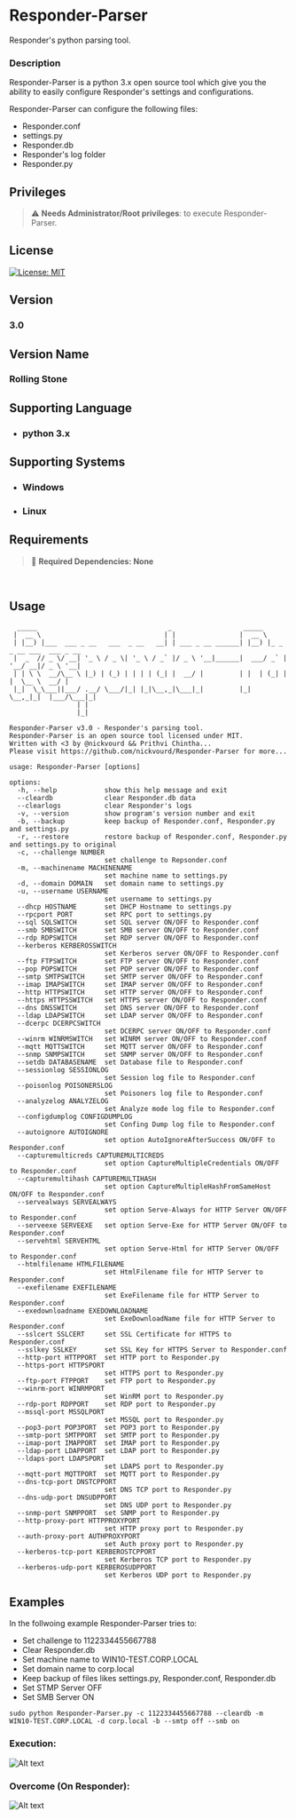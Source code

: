 # Responder-Parser
Responder's python parsing tool.

### Description
 Responder-Parser is a python 3.x open source tool which give you the ability to easily configure Responder's settings and configurations. 
 
 Responder-Parser can configure the following files:
 
 - Responder.conf
 - settings.py
 - Responder.db
 - Responder's log folder
 - Responder.py

## Privileges

> :warning: **Needs Administrator/Root privileges**: to execute Responder-Parser.

## License
[![License: MIT](https://img.shields.io/badge/License-MIT-yellow.svg)](LICENSE)

## Version
### 3.0

## Version Name
### Rolling Stone

## Supporting Language

- ### python 3.x

## Supporting Systems

- ### Windows
- ### Linux

## Requirements

> :information_desk_person: **Required Dependencies: None**
<br />

## Usage

```
  _____                                 _                  _____
 |  __ \                               | |                |  __ \
 | |__) |___  ___ _ __   ___  _ __   __| | ___ _ __ ______| |__) |_ _ _ __ ___  ___ _ __
 |  _  // _ \/ __| '_ \ / _ \| '_ \ / _` |/ _ \ '__|______|  ___/ _` | '__/ __|/ _ \ '__|
 | | \ \  __/\__ \ |_) | (_) | | | | (_| |  __/ |         | |  | (_| | |  \__ \  __/ |
 |_|  \_\___||___/ .__/ \___/|_| |_|\__,_|\___|_|         |_|   \__,_|_|  |___/\___|_|
                 | |
                 |_|

Responder-Parser v3.0 - Responder's parsing tool.
Responder-Parser is an open source tool licensed under MIT.
Written with <3 by @nickvourd && Prithvi Chintha...
Please visit https://github.com/nickvourd/Responder-Parser for more...

usage: Responder-Parser [options]

options:
  -h, --help            show this help message and exit
  --cleardb             clear Responder.db data
  --clearlogs           clear Responder's logs
  -v, --version         show program's version number and exit
  -b, --backup          keep backup of Responder.conf, Responder.py and settings.py
  -r, --restore         restore backup of Responder.conf, Responder.py and settings.py to original
  -c, --challenge NUMBER
                        set challenge to Repsonder.conf
  -m, --machinename MACHINENAME
                        set machine name to settings.py
  -d, --domain DOMAIN   set domain name to settings.py
  -u, --username USERNAME
                        set username to settings.py
  --dhcp HOSTNAME       set DHCP Hostname to settings.py
  --rpcport PORT        set RPC port to settings.py
  --sql SQLSWITCH       set SQL server ON/OFF to Responder.conf
  --smb SMBSWITCH       set SMB server ON/OFF to Responder.conf
  --rdp RDPSWITCH       set RDP server ON/OFF to Responder.conf
  --kerberos KERBEROSSWITCH
                        set Kerberos server ON/OFF to Responder.conf
  --ftp FTPSWITCH       set FTP server ON/OFF to Responder.conf
  --pop POPSWITCH       set POP server ON/OFF to Responder.conf
  --smtp SMTPSWITCH     set SMTP server ON/OFF to Responder.conf
  --imap IMAPSWITCH     set IMAP server ON/OFF to Responder.conf
  --http HTTPSWITCH     set HTTP server ON/OFF to Responder.conf
  --https HTTPSSWITCH   set HTTPS server ON/OFF to Responder.conf
  --dns DNSSWITCH       set DNS server ON/OFF to Responder.conf
  --ldap LDAPSWITCH     set LDAP server ON/OFF to Responder.conf
  --dcerpc DCERPCSWITCH
                        set DCERPC server ON/OFF to Responder.conf
  --winrm WINRMSWITCH   set WINRM server ON/OFF to Responder.conf
  --mqtt MQTTSWITCH     set MQTT server ON/OFF to Responder.conf
  --snmp SNMPSWITCH     set SNMP server ON/OFF to Responder.conf
  --setdb DATABASENAME  set Database file to Responder.conf
  --sessionlog SESSIONLOG
                        set Session log file to Responder.conf
  --poisonlog POISONERSLOG
                        set Poisoners log file to Responder.conf
  --analyzelog ANALYZELOG
                        set Analyze mode log file to Responder.conf
  --configdumplog CONFIGDUMPLOG
                        set Confing Dump log file to Responder.conf
  --autoignore AUTOIGNORE
                        set option AutoIgnoreAfterSuccess ON/OFF to Responder.conf
  --capturemulticreds CAPTUREMULTICREDS
                        set option CaptureMultipleCredentials ON/OFF to Responder.conf
  --capturemultihash CAPTUREMULTIHASH
                        set option CaptureMultipleHashFromSameHost ON/OFF to Responder.conf
  --servealways SERVEALWAYS
                        set option Serve-Always for HTTP Server ON/OFF to Responder.conf
  --serveexe SERVEEXE   set option Serve-Exe for HTTP Server ON/OFF to Responder.conf
  --servehtml SERVEHTML
                        set option Serve-Html for HTTP Server ON/OFF to Responder.conf
  --htmlfilename HTMLFILENAME
                        set HtmlFilename file for HTTP Server to Responder.conf
  --exefilename EXEFILENAME
                        set ExeFilename file for HTTP Server to Responder.conf
  --exedownloadname EXEDOWNLOADNAME
                        set ExeDownloadName file for HTTP Server to Responder.conf
  --sslcert SSLCERT     set SSL Certificate for HTTPS to Responder.conf
  --sslkey SSLKEY       set SSL Key for HTTPS Server to Responder.conf
  --http-port HTTPPORT  set HTTP port to Responder.py
  --https-port HTTPSPORT
                        set HTTPS port to Responder.py
  --ftp-port FTPPORT    set FTP port to Responder.py
  --winrm-port WINRMPORT
                        set WinRM port to Responder.py
  --rdp-port RDPPORT    set RDP port to Responder.py
  --mssql-port MSSQLPORT
                        set MSSQL port to Responder.py
  --pop3-port POP3PORT  set POP3 port to Responder.py
  --smtp-port SMTPPORT  set SMTP port to Responder.py
  --imap-port IMAPPORT  set IMAP port to Responder.py
  --ldap-port LDAPPORT  set LDAP port to Responder.py
  --ldaps-port LDAPSPORT
                        set LDAPS port to Responder.py
  --mqtt-port MQTTPORT  set MQTT port to Responder.py
  --dns-tcp-port DNSTCPPORT
                        set DNS TCP port to Responder.py
  --dns-udp-port DNSUDPPORT
                        set DNS UDP port to Responder.py
  --snmp-port SNMPPORT  set SNMP port to Responder.py
  --http-proxy-port HTTPPROXYPORT
                        set HTTP proxy port to Responder.py
  --auth-proxy-port AUTHPROXYPORT
                        set Auth proxy port to Responder.py
  --kerberos-tcp-port KERBEROSTCPPORT
                        set Kerberos TCP port to Responder.py
  --kerberos-udp-port KERBEROSUDPPORT
                        set Kerberos UDP port to Responder.py
```
## Examples

In the follwoing example Responder-Parser tries to:

- Set challenge to 1122334455667788
- Clear Responder.db
- Set machine name to WIN10-TEST.CORP.LOCAL
- Set domain name to corp.local
- Keep backup of files likes settings.py, Responder.conf, Responder.db
- Set STMP Server OFF
- Set SMB Server ON

```
sudo python Responder-Parser.py -c 1122334455667788 --cleardb -m WIN10-TEST.CORP.LOCAL -d corp.local -b --smtp off --smb on
```
### Execution:

![Alt text](/Pictures/Responder-Parser-Example.png "Responder-Parser Example")

### Overcome (On Responder):

![Alt text](/Pictures/Responder-Parser-Example-Results.png "Responder-Parser Example Results")


